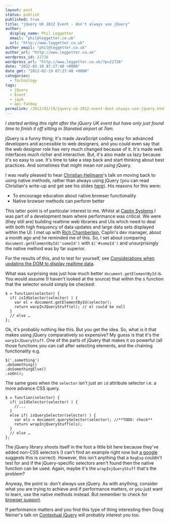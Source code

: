 ```yaml
---
layout: post
status: publish
published: true
title: "jQuery UK 2012 Event - don't always use jQuery"
author:
  display_name: Phil Leggetter
  email: "phil@leggetter.co.uk"
  url: "http://www.leggetter.co.uk"
author_email: "phil@leggetter.co.uk"
author_url: "http://www.leggetter.co.uk"
wordpress_id: 22726
wordpress_url: "http://www.leggetter.co.uk/?p=22726"
date: "2012-02-19 07:27:48 +0000"
date_gmt: "2012-02-19 07:27:48 +0000"
categories:
  - Technology
tags:
  - jQuery
  - Event
  - jquk
  - api-fanboy
permalink: /2012/02/19/jquery-uk-2012-event-dont-always-use-jquery.html
---
```


<p><em>I started writing this right after the jQuery UK event but have only just found time to finish it off sitting in Stansted airport at 7am.</em></p>
<p>jQuery is a funny thing; it's made JavaScript coding easy for advanced developers and accessible to web designers, and you could even say that the web designer role has very much changed because of it. It's made web interfaces much richer and interactive. But, it's also made us lazy because it's so easy to use. It's time to take a step back and start thinking about best practices. And sometimes that might mean <em>not using</em> jQuery.</p>
<p>I was really pleased to hear <a href="http://twitter.com/codepo8">Christian Heilmann</a>'s talk on moving back to using native methods, rather than always using jQuery (you can read Christian's write-up and get see his slides <a href="http://christianheilmann.com/2012/02/11/jquery-uk-conference-in-oxford-england-slides-audio-impressions-and-notes/">here</a>). His reasons for this were:</p>
<ul>
<li>To encourage education about native browser functionality</li>
<li>Native browser methods can perform better</li>
</ul>
<p>This latter point is of particular interest to me. Whilst at <a href="http://www.caplin.com">Caplin Systems</a> I was part of a development team where performance was critical. We were (they still are) building realtime web libraries and UIs which need to deal with both high frequency of data updates and large data sets displayed within the UI. I met up with <a href="http://twitter.com/fauna5">Rich Chamberlain</a>, Caplin's dev manager, about a month ago and he reminded me of this. So, I set about comparing <code>document.getElementById('someId')</code> with <code>$('#someId')</code> and unsurprisingly the native method was by far superior.</p>
<p>For the results of this, and to test for yourself, see <a href="/2012/02/12/considerations-when-updating-the-dom-to-display-realtime-data.html">Considerations when updating the DOM to display realtime data</a>.</p>
<p>What was surprising was just how much better <code>document.getElementById</code> is. You would assume (I haven't looked at the source) that within the <code>$</code> function that the selector would simply be checked:</p>
<pre><code>$ = function(selector) {
  if( isIdSelector(selector) ) {
    var el = document.getElementById(selector);
    return warpInJQueryStuff(el); // el could be null
  }
  // else …
};
</code></pre>
<p>Ok, it's probably nothing like this. But you get the idea. So, what is it that makes using jQuery comparatively so expensive? My guess is that it's the <code>warpInJQueryStuff</code>. One of the parts of jQuery that makes it so powerful (all those functions you can call after selecting elements, and the chaining functionality e.g.</p>
<pre><code>$('.something')
.doSomething()
.doSomethingElse()
.soOn();
</code></pre>
<p>The same goes when the <code>selector</code> isn't just an <code>id</code> attribute selector i.e. a more advance CSS query.</p>
<pre><code>$ = function(selector) {
  if( isIdSelector(selector) ) {
    //...
  }
  else if( isQuerySelector(selector) ) {
    var els = document.querySelector(selector); //**TODO: check**
    return wrapInjQueryStuff(els);
  }
  // else …
};
</code></pre>
<p>The jQuery library shoots itself in the foot a little bit here because they've added non-CSS selectors (I can't find an example right now but <a href="http://www.google.co.uk/search?ix=teb&amp;sourceid=chrome&amp;ie=UTF-8&amp;q=jquery+non-standard+selectors#sclient=psy-ab&amp;hl=en&amp;safe=off&amp;source=hp&amp;q=jquery+%22non-standard+selectors%22&amp;pbx=1&amp;oq=jquery+%22non-standard+selectors%22&amp;aq=f&amp;aqi=&amp;aql=&amp;gs_sm=3&amp;gs_upl=3450l5414l0l5599l4l4l0l0l0l2l966l1518l5-1.1l2l0&amp;bav=on.2,or.r_gc.r_pw.r_cp.,cf.osb&amp;fp=a16cf6b4817c4ef9&amp;biw=1440&amp;bih=746&amp;ix=teb">a google</a> suggests this is correct). However, this isn't anything that a <code>RegExp</code> couldn't test for and if the jQuery-specific selectors aren't found then the native function can be used. Again, maybe it's the <code>wrapInjQueryStuff</code> that's the problem?</p>
<p>Anyway, the point is: don't always use jQuery. As with anything, consider what you are trying to achieve and if performance matters, or you just want to learn, use the native methods instead. But remember to check for <a href="http://caniuse.com/queryselector">browser support</a>.</p>
<p>If performance matters and you find this type of thing interesting then Doug Neiner's talk on <a href="http://www.slideshare.net/dcneiner/contextual-jquery">Contextual jQuery</a> will probably interest you too.</p>
